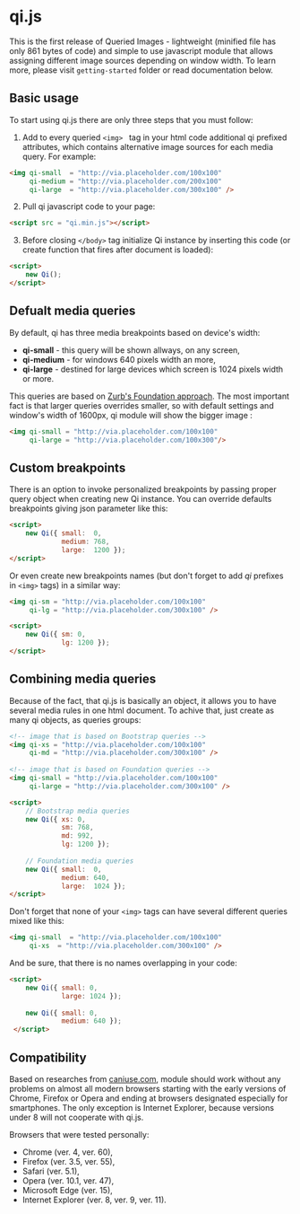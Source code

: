 # qi.js

This is the first release of Queried Images - lightweight (minified file has only 861 bytes of code) and simple to use javascript module that allows assigning different image sources depending on window width. To learn more, please visit ```getting-started``` folder or read documentation below.

## Basic usage
To start using qi.js there are only three steps that you must follow:
  1. Add to every queried ```<img> ``` tag in your html code additional qi prefixed attributes, which contains alternative image sources for each media query. For example:
```html
<img qi-small  = "http://via.placeholder.com/100x100"
     qi-medium = "http://via.placeholder.com/200x100"
     qi-large  = "http://via.placeholder.com/300x100" />
```
  2. Pull qi javascript code to your page:
```html
<script src = "qi.min.js"></script>
```
  3. Before closing ```</body>``` tag initialize Qi instance by inserting this code (or create function that fires after document is loaded):
```html
<script>
    new Qi();
</script>
```

## Defualt media queries

By default, qi has three media breakpoints based on device's width:
- **qi-small** - this query will be shown allways, on any screen,
- **qi-medium** - for windows 640 pixels width an more,
- **qi-large** - destined  for large devices which screen is 1024 pixels width or more.

This queries are based on [Zurb's Foundation approach](http://foundation.zurb.com/sites/docs/media-queries.html). The most important fact is that larger queries overrides smaller, so with default settings and window's width of 1600px, qi module will show the bigger image : 
``` html
<img qi-small = "http://via.placeholder.com/100x100"
     qi-large = "http://via.placeholder.com/100x300"/>
```

## Custom breakpoints
There is an option to invoke personalized breakpoints by passing proper query object when creating new Qi instance. You can override defaults breakpoints giving json parameter like this:
``` html
<script>
    new Qi({ small:  0, 
             medium: 768, 
             large:  1200 });
</script>
```
Or even create new breakpoints names (but don't forget to add *qi* prefixes in ```<img>``` tags) in a similar way:
``` html
<img qi-sm = "http://via.placeholder.com/100x100"
     qi-lg = "http://via.placeholder.com/300x100" />

<script>
    new Qi({ sm: 0, 
             lg: 1200 });
</script>
```

## Combining media queries
Because of the fact, that qi.js is basically an object, it allows you to have several media rules in one html document. To achive that, just create as many qi objects, as queries groups:
``` html
<!-- image that is based on Bootstrap queries -->
<img qi-xs = "http://via.placeholder.com/100x100"
     qi-md = "http://via.placeholder.com/300x100" />
     
<!-- image that is based on Foundation queries -->
<img qi-small = "http://via.placeholder.com/100x100"
     qi-large = "http://via.placeholder.com/300x100" />

<script>
    // Bootstrap media queries
    new Qi({ xs: 0, 
             sm: 768, 
             md: 992, 
             lg: 1200 });
           
    // Foundation media queries  
    new Qi({ small:  0, 
             medium: 640, 
             large:  1024 });
</script>
```
Don't forget that none of your ```<img>``` tags can have several different queries mixed like this:
``` html
<img qi-small  = "http://via.placeholder.com/100x100"
     qi-xs  = "http://via.placeholder.com/300x100" />
```
And be sure, that there is no names overlapping in your code:
``` html
<script>
    new Qi({ small: 0, 
             large: 1024 });
             
    new Qi({ small: 0, 
             medium: 640 });
 </script>
```
## Compatibility
Based on researches from [caniuse.com](https://caniuse.com), module should work without any problems on almost all modern browsers starting with the early versions of Chrome, Firefox or Opera and ending at browsers designated especially for smartphones. The only exception is Internet Explorer, because versions under 8 will not cooperate with qi.js.

Browsers that were tested personally:
- Chrome (ver. 4, ver. 60),
- Firefox (ver. 3.5, ver. 55),
- Safari (ver. 5.1),
- Opera (ver. 10.1, ver. 47),
- Microsoft Edge (ver. 15),
- Internet Explorer (ver. 8, ver. 9, ver. 11).
